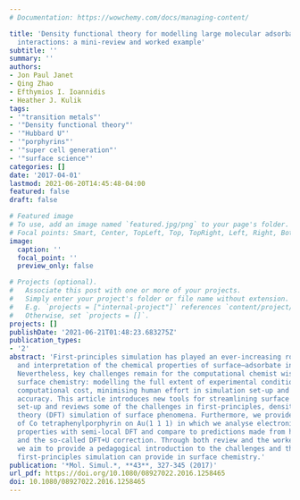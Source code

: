 ```yaml
---
# Documentation: https://wowchemy.com/docs/managing-content/

title: 'Density functional theory for modelling large molecular adsorbate–surface
  interactions: a mini-review and worked example'
subtitle: ''
summary: ''
authors:
- Jon Paul Janet
- Qing Zhao
- Efthymios I. Ioannidis
- Heather J. Kulik
tags:
- '"transition metals"'
- '"Density functional theory"'
- '"Hubbard U"'
- '"porphyrins"'
- '"super cell generation"'
- '"surface science"'
categories: []
date: '2017-04-01'
lastmod: 2021-06-20T14:45:48-04:00
featured: false
draft: false

# Featured image
# To use, add an image named `featured.jpg/png` to your page's folder.
# Focal points: Smart, Center, TopLeft, Top, TopRight, Left, Right, BottomLeft, Bottom, BottomRight.
image:
  caption: ''
  focal_point: ''
  preview_only: false

# Projects (optional).
#   Associate this post with one or more of your projects.
#   Simply enter your project's folder or file name without extension.
#   E.g. `projects = ["internal-project"]` references `content/project/deep-learning/index.md`.
#   Otherwise, set `projects = []`.
projects: []
publishDate: '2021-06-21T01:48:23.683275Z'
publication_types:
- '2'
abstract: 'First-principles simulation has played an ever-increasing role in the discovery
  and interpretation of the chemical properties of surface–adsorbate interactions.
  Nevertheless, key challenges remain for the computational chemist wishing to study
  surface chemistry: modelling the full extent of experimental conditions, managing
  computational cost, minimising human effort in simulation set-up and maximising
  accuracy. This article introduces new tools for streamlining surface chemistry simulation
  set-up and reviews some of the challenges in first-principles, density functional
  theory (DFT) simulation of surface phenomena. Furthermore, we provide a worked example
  of Co tetraphenylporphyrin on Au(1 1 1) in which we analyse electronic and energetic
  properties with semi-local DFT and compare to predictions made from hybrid functional
  and the so-called DFT+U correction. Through both review and the worked example,
  we aim to provide a pedagogical introduction to the challenges and the insight that
  first-principles simulation can provide in surface chemistry.'
publication: '*Mol. Simul.*, **43**, 327-345 (2017)'
url_pdf: https://doi.org/10.1080/08927022.2016.1258465
doi: 10.1080/08927022.2016.1258465
---
```

